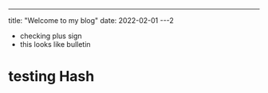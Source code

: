 ---
title: "Welcome to my blog"
date: 2022-02-01
---2
+ checking plus sign
+ this looks like bulletin
# testing Hash
